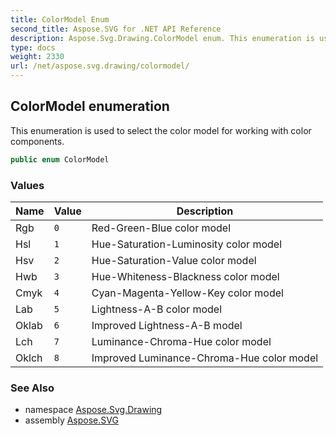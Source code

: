 ```yaml
---
title: ColorModel Enum
second_title: Aspose.SVG for .NET API Reference
description: Aspose.Svg.Drawing.ColorModel enum. This enumeration is used to select the color model for working with color components
type: docs
weight: 2330
url: /net/aspose.svg.drawing/colormodel/
---
```

## ColorModel enumeration

This enumeration is used to select the color model for working with color components.

```csharp
public enum ColorModel
```

### Values

| Name | Value | Description |
| --- | --- | --- |
| Rgb | `0` | Red-Green-Blue color model |
| Hsl | `1` | Hue-Saturation-Luminosity color model |
| Hsv | `2` | Hue-Saturation-Value color model |
| Hwb | `3` | Hue-Whiteness-Blackness color model |
| Cmyk | `4` | Cyan-Magenta-Yellow-Key color model |
| Lab | `5` | Lightness-A-B color model |
| Oklab | `6` | Improved Lightness-A-B model |
| Lch | `7` | Luminance-Chroma-Hue color model |
| Oklch | `8` | Improved Luminance-Chroma-Hue color model |

### See Also

* namespace [Aspose.Svg.Drawing](../../aspose.svg.drawing/)
* assembly [Aspose.SVG](../../)
